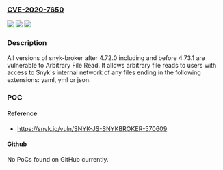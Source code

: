 ### [CVE-2020-7650](https://cve.mitre.org/cgi-bin/cvename.cgi?name=CVE-2020-7650)
![](https://img.shields.io/static/v1?label=Product&message=snyk-broker&color=blue)
![](https://img.shields.io/static/v1?label=Version&message=All%20versions%20after%204.72.0%20including%20and%20before%204.73.1%20&color=brightgreen)
![](https://img.shields.io/static/v1?label=Vulnerability&message=Arbitrary%20File%20Read&color=brightgreen)

### Description

All versions of snyk-broker after 4.72.0 including and before 4.73.1 are vulnerable to Arbitrary File Read. It allows arbitrary file reads to users with access to Snyk's internal network of any files ending in the following extensions: yaml, yml or json.

### POC

#### Reference
- https://snyk.io/vuln/SNYK-JS-SNYKBROKER-570609

#### Github
No PoCs found on GitHub currently.

